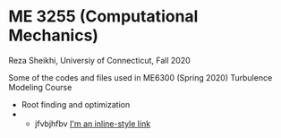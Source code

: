 # ME 3255 (Computational Mechanics)
Reza Sheikhi, Universiy of Connecticut,
Fall 2020

Some of the codes and files used in ME6300 (Spring 2020) Turbulence Modeling Course

* Root finding and optimization
* * jfvbjhfbv
[I'm an inline-style link](https://www.google.com)
